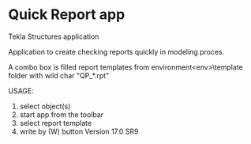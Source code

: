 Quick Report app
================

Tekla Structures application

Application to create checking reports quickly in modeling proces.

A combo box is filled report templates from environment\<env>\template folder with wild char "QP_*.rpt"

USAGE:
1) select object(s)
2) start app from the toolbar
3) select report template 
4) write by (W) button
Version 17.0 SR9
